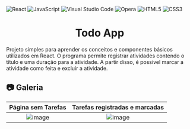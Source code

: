 ![React](https://img.shields.io/badge/react-%2320232a.svg?style=for-the-badge&logo=react&logoColor=%2361DAFB) ![JavaScript](https://img.shields.io/badge/javascript-%23323330.svg?style=for-the-badge&logo=javascript&logoColor=%23F7DF1E) ![Visual Studio Code](https://img.shields.io/badge/Visual%20Studio%20Code-0078d7.svg?style=for-the-badge&logo=visual-studio-code&logoColor=white) ![Opera](https://img.shields.io/badge/Opera-FF1B2D?style=for-the-badge&logo=Opera&logoColor=white) ![HTML5](https://img.shields.io/badge/html5-%23E34F26.svg?style=for-the-badge&logo=html5&logoColor=white) ![CSS3](https://img.shields.io/badge/css3-%231572B6.svg?style=for-the-badge&logo=css3&logoColor=white)

<h1 align="center">Todo App</h1>

Projeto simples para aprender os conceitos e componentes básicos utilizados em React. O programa permite registrar atividades contendo o título e uma duração para a atividade. A partir disso, é possível marcar a atividade como feita e excluir a atividade.

<h2>📷 Galeria</h2>

Página sem Tarefas             |  Tarefas registradas e marcadas
:-------------------------:|:-------------------------:
![image](https://github.com/sergiomnds/todo-app-react/assets/85349959/d071eb02-0567-433a-bc5d-85e46c1915c7)  |  ![image](https://github.com/sergiomnds/todo-app-react/assets/85349959/20ab2fe6-38e0-4325-af93-8635805e6f48)
